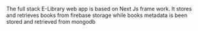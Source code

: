 The full stack E-Library web app is based on Next Js frame work. It stores and retrieves books from firebase storage while books metadata is been stored and retrieved from mongodb
